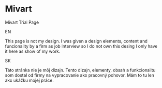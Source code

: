 # Mivart
Mivart Trial Page

EN

This page is not my design. 
I was given a design elements, content and funcionality by a firm as job Interview so I do not own this desing I only have it here as show of my work.

SK

Táto stránka nie je môj dizajn.
Tento dizajn, elementy, obsah a funkcionalitu som dostal od firmy na vypracovanie ako pracovný pohovor. Mám to tu len ako ukážku mojej práce.
